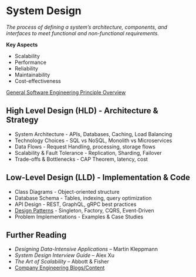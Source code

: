 # System Design
*The process of defining a system’s architecture, components, and interfaces to meet functional and non-functional requirements.*

**Key Aspects**
* Scalability
* Performance
* Reliability
* Maintainability
* Cost-effectiveness

 [General Software Engineering Principle Overview](principles.md)

## High Level Design (HLD) - Architecture & Strategy
* System Architecture - APIs, Databases, Caching, Load Balancing
* Technology Choices - SQL vs NoSQL, Monolith vs Microservices
* Data Flows - Request Handling, processing, storage flows
* Scalability & Fault Tolerance - Replication, Sharding, Failover
* Trade-offs & Bottlenecks - CAP Theorem, latency, cost

## Low-Level Design (LLD) - Implementation & Code
* Class Diagrams - Object-oriented structure
* Database Schema - Tables, indexing, query optimization
* API Design - REST, GraphQL, gRPC best practices
* [Design Patterns](lld/design_patterns.md) - Singleton, Factory, CQRS, Event-Driven
* Problem Implementations - Examples & Case Studies
## Further Reading
* _Designing Data-Intensive Applications_ – Martin Kleppmann
* _System Design Interview Guide_ – Alex Xu
* _The Art of Scalability_ – Abbott & Fisher
* [Company Engineering Blogs/Content](company.md)

